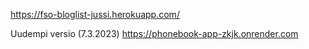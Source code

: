 https://fso-bloglist-jussi.herokuapp.com/

Uudempi versio (7.3.2023)
https://phonebook-app-zkjk.onrender.com
